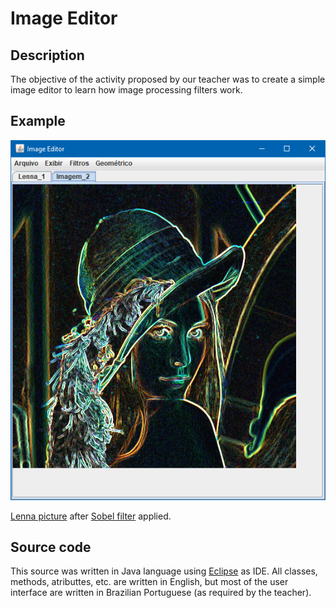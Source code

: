 # Image Editor

## Description

The objective of the activity proposed by our teacher was to create a simple image editor to learn how image processing filters work.

## Example

![Lenna picture](docs/lenna_sobel.png)

[Lenna picture](https://en.wikipedia.org/wiki/Lenna) after [Sobel filter](https://en.wikipedia.org/wiki/Sobel_operator) applied.

## Source code

This source was written in Java language using [Eclipse](http://www.eclipse.org/) as IDE. All classes, methods, atributtes, etc. are written in English, but most of the user interface are written in Brazilian Portuguese (as required by the teacher).
